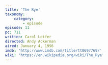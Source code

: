 ```yaml
---
title: 'The Rye'
taxonomy:
    category:
        - episode
episode: 11
pc: 711
written: Carol Leifer
directed: Andy Ackerman
aired: January 4, 1996
imdb: 'http://www.imdb.com/title/tt0697769/'
wiki: 'https://en.wikipedia.org/wiki/The_Rye'
---
```

